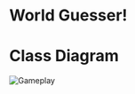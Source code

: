 # World Guesser!

# Class Diagram

![Gameplay](https://github.com/LiamTGay/World-Guesser/blob/main/images/Diagram1.png?raw=true)
